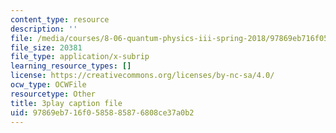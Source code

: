 ```yaml
---
content_type: resource
description: ''
file: /media/courses/8-06-quantum-physics-iii-spring-2018/97869eb716f0585885876808ce37a0b2_TDYMriH63us.vtt
file_size: 20381
file_type: application/x-subrip
learning_resource_types: []
license: https://creativecommons.org/licenses/by-nc-sa/4.0/
ocw_type: OCWFile
resourcetype: Other
title: 3play caption file
uid: 97869eb7-16f0-5858-8587-6808ce37a0b2
---
```


